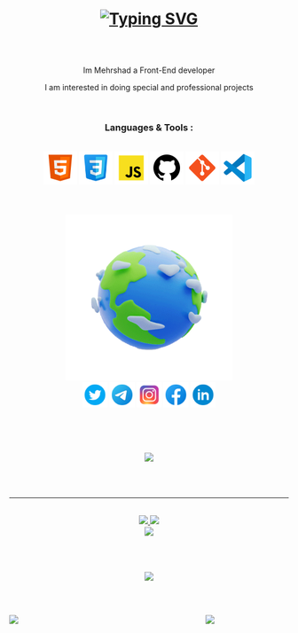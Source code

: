 <h1 align="center">
  <a href="https://git.io/typing-svg">
    <img src="https://readme-typing-svg.demolab.com?font=Fira+Code&weight=700&size=35&duration=4000&pause=100&color=F78500&center=true&vCenter=true&width=435&lines=Hi+there+;IM+HAPPY+TO+SEE+YOU" alt="Typing SVG" />
  </a>
</h1>
 
 <br><br>
<div align="center">
  <p>Im Mehrshad a Front-End developer</p>
  <p>I am interested in doing special and professional projects</p>
  <br>
  <h3>Languages & Tools :</h3>
</div>

<br>

<div align="center">
  <code><img height="60" src="https://github.com/Mehrshad-Z/Mehrshad-Z/blob/main/Pic-Gif/Tools-Lang/icons8-html-5.svg"></code>
  <code><img height="60" src="https://github.com/Mehrshad-Z/Mehrshad-Z/blob/main/Pic-Gif/Tools-Lang/icons8-css.svg"></code>
  <code><img height="60" src="https://github.com/Mehrshad-Z/Mehrshad-Z/blob/main/Pic-Gif/Tools-Lang/icons8-js.svg"></code>
  <code><img height="60" src="https://github.com/Mehrshad-Z/Mehrshad-Z/blob/main/Pic-Gif/Tools-Lang/icons8-github.svg"></code>
  <code><img height="60" src="https://github.com/Mehrshad-Z/Mehrshad-Z/blob/main/Pic-Gif/Tools-Lang/icons8-git.svg"></code>
  <code><img height="60" src="https://github.com/Mehrshad-Z/Mehrshad-Z/blob/main/Pic-Gif/Tools-Lang/icons8-visual-studio-code-2019.svg"></code>
</div>
<br><br><br>

<div align="center">
  <!--<h3>Contact me :</h3>-->
  <div align="center" class="earth"><img width="300px" src="https://github.com/Mehrshad-Test/Mehrshad-Test/blob/main/image.gif"></div>
  <a href="https://twitter.com/Artoomic?t=_1JvftTP12RwWJ1CaKKMew&s=09" alt="twitter"><img  width="45"  src="https://github.com/Mehrshad-Z/Mehrshad-Z/blob/main/Pic-Gif/Social-Media/icons8-twitter-circled.svg"></img></a>
  <a href="https://t.me/EndOFrontend" alt="telegram"><img  width="45" src="https://github.com/Mehrshad-Z/Mehrshad-Z/blob/main/Pic-Gif/Social-Media/icons8-telegram.svg"></a>
  <a href="https://instagram.com/endofrontend?igshid=ZGUzMzM3NWJiOQ==" alt="instagram"><img  width="45" src="https://github.com/Mehrshad-Z/Mehrshad-Z/blob/main/Pic-Gif/Social-Media/icons8-instagram.svg"></a>
  <a href="https://www.facebook.com/EndoFrontend?mibextid=ZbWKwL" alt="facebook"><img  width="45" src="https://github.com/Mehrshad-Z/Mehrshad-Z/blob/main/Pic-Gif/Social-Media/icons8-facebook.svg"></a>
  <a href="https://www.linkedin.com/in/mehrshad-zarifian" alt="linkedin"><img  width="45" src="https://github.com/Mehrshad-Z/Mehrshad-Z/blob/main/Pic-Gif/Social-Media/icons8-linkedin-circled.svg"></a>
</div>

<br><br><br>

<div align="center"><img src="https://quotes-github-readme.vercel.app/api?type=vetical&theme=merko"></div>

<br><br>
<hr>
<br>

<div align=center>
  <a href="" title="">
    <img  width="390" src="https://github-readme-stats.vercel.app/api?username=Mehrshad-Z&theme=vision-friendly-dark&hide_border=true&background=FFFFFF00&include_all_commits=false&count_private=false" >
  </a>
  <a href="" title="">
    <img  width="390" src="https://github-readme-streak-stats.herokuapp.com/?user=Mehrshad-Z&theme=vision-friendly-dark&hide_border=true&background=FFFFFF00" >
  </a>
</div>

<div align=center>
  <a href="">
    <img width="325" align="center" src="https://github-readme-stats.vercel.app/api/top-langs/?username=Mehrshad-Z&theme=vision-friendly-dark&hide_border=true&include_all_commits=false&count_private=false&layout=compact&background=FFFFFF00" >
  </a>
</div>
 
  


<br><br>

<div align="center">
  <img align="center" src="https://github-profile-trophy.vercel.app/?username=Mehrshad-Z&theme=gruvbox&no-frame=true&no-bg=true&margin-w=4">
</div>

<br><br>

<div align="">
  <a href="https://www.coffeebede.com/mehrshad"><img width="200" class="img-fluid" src="https://coffeebede.ir/DashboardTemplateV2/app-assets/images/banner/default-yellow.svg"/></a>
  <a href="https://www.coffeebede.com/mehrshad"><img width="150" align="right" src="https://visitcount.itsvg.in/api?id=Mehrshad-Z&icon=2&color=12"/></a>
</div>
